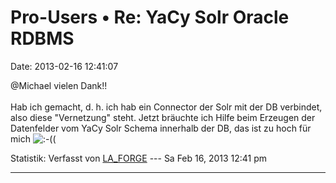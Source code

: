 Pro-Users • Re: YaCy Solr Oracle RDBMS
======================================

Date: 2013-02-16 12:41:07

\@Michael vielen Dank!!\
\
Hab ich gemacht, d. h. ich hab ein Connector der Solr mit der DB
verbindet, also diese \"Vernetzung\" steht. Jetzt bräuchte ich Hilfe
beim Erzeugen der Datenfelder vom YaCy Solr Schema innerhalb der DB, das
ist zu hoch für mich
![:-(](http://forum.yacy-websuche.de/images/smilies/icon_e_sad.gif "Sad")(

Statistik: Verfasst von
[LA\_FORGE](http://forum.yacy-websuche.de/memberlist.php?mode=viewprofile&u=324)
--- Sa Feb 16, 2013 12:41 pm

------------------------------------------------------------------------
